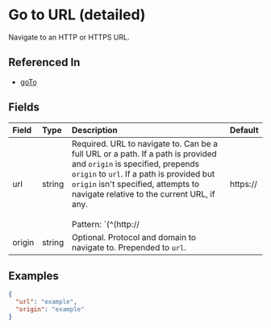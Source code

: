 
# Go to URL (detailed)

Navigate to an HTTP or HTTPS URL.

## Referenced In

- [goTo](/docs/references/schemas/goto)

## Fields

Field | Type | Description | Default
:-- | :-- | :-- | :--
url | string | Required. URL to navigate to. Can be a full URL or a path. If a path is provided and `origin` is specified, prepends `origin` to `url`. If a path is provided but `origin` isn't specified, attempts to navigate relative to the current URL, if any.<br/><br/>Pattern: `(^(http://|https://|/).*|\$[A-Za-z0-9_]+)` | 
origin | string | Optional. Protocol and domain to navigate to. Prepended to `url`. | 

## Examples

```json
{
  "url": "example",
  "origin": "example"
}
```

